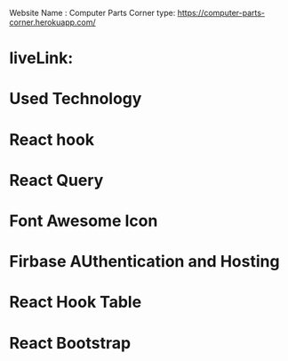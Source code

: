 Website Name : Computer Parts Corner
type: https://computer-parts-corner.herokuapp.com/

# liveLink:

# Used Technology

# React hook

# React Query

# Font Awesome Icon

# Firbase AUthentication and Hosting

# React Hook Table

# React Bootstrap
